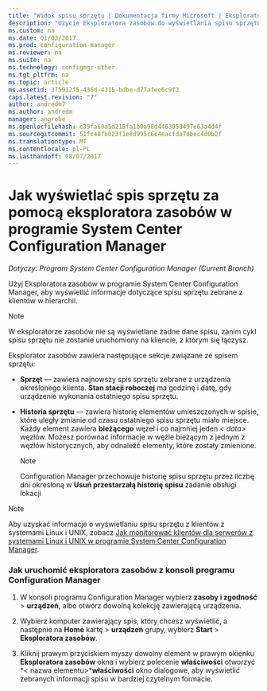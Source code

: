 ```yaml
---
title: "Widok spisu sprzętu | Dokumentacja firmy Microsoft | Eksplorator zasobów"
description: "Użycie Eksploratora zasobów do wyświetlania spisu sprzętu w programie System Center Configuration Manager."
ms.custom: na
ms.date: 01/03/2017
ms.prod: configuration-manager
ms.reviewer: na
ms.suite: na
ms.technology: configmgr-other
ms.tgt_pltfrm: na
ms.topic: article
ms.assetid: 375912f5-436d-4315-bdbe-d77afee6c9f3
caps.latest.revision: "7"
author: andredm7
ms.author: andredm
manager: angrobe
ms.openlocfilehash: e39fa60a5d215fa1b0a98d4463058497e63a4d4f
ms.sourcegitcommit: 51fc48fb023f1e8d995c6c4eacfda7dbec4d0b2f
ms.translationtype: MT
ms.contentlocale: pl-PL
ms.lasthandoff: 08/07/2017
---
```

# <a name="how-to-use-resource-explorer-to-view-hardware-inventory-in-system-center-configuration-manager"></a>Jak wyświetlać spis sprzętu za pomocą eksploratora zasobów w programie System Center Configuration Manager

*Dotyczy: Program System Center Configuration Manager (Current Branch)*

Użyj Eksploratora zasobów w programie System Center Configuration Manager, aby wyświetlić informacje dotyczące spisu sprzętu zebrane z klientów w hierarchii.  

> [!NOTE]  
>  W eksploratorze zasobów nie są wyświetlane żadne dane spisu, zanim cykl spisu sprzętu nie zostanie uruchomiony na kliencie, z którym się łączysz.  

 Eksplorator zasobów zawiera następujące sekcje związane ze spisem sprzętu:  

-   **Sprzęt** — zawiera najnowszy spis sprzętu zebrane z urządzenia określonego klienta.  **Stan stacji roboczej** ma godzinę i datę, gdy urządzenie wykonania ostatniego spisu sprzętu.  

-   **Historia sprzętu** — zawiera historię elementów umieszczonych w spisie, które uległy zmianie od czasu ostatniego spisu sprzętu miało miejsce. Każdy element zawiera **bieżącego** węzeł i co najmniej jeden *< data\>*  węzłów. Możesz porównać informacje w węźle bieżącym z jednym z węzłów historycznych, aby odnaleźć elementy, które zostały zmienione.  

    > [!NOTE]  
    >  Configuration Manager przechowuje historię spisu sprzętu przez liczbę dni określoną w **Usuń przestarzałą historię spisu** zadanie obsługi lokacji  

> [!NOTE]  
>  Aby uzyskać informacje o wyświetlaniu spisu sprzętu z klientów z systemami Linux i UNIX, zobacz [Jak monitorować klientów dla serwerów z systemami Linux i UNIX w programie System Center Configuration Manager](../../../../core/clients/manage/monitor-clients-for-linux-and-unix-servers.md).  

### <a name="how-to-run-resource-explorer-from-the-configuration-manager-console"></a>Jak uruchomić eksploratora zasobów z konsoli programu Configuration Manager  

1.  W konsoli programu Configuration Manager wybierz **zasoby i zgodność** > **urządzeń**, albo otwórz dowolną kolekcję zawierającą urządzenia.  

3.  Wybierz komputer zawierający spis, który chcesz wyświetlić, a następnie na **Home** kartę > **urządzeń** grupy, wybierz **Start** >  **Eksploratora zasobów**.   

4.  Kliknij prawym przyciskiem myszy dowolny element w prawym okienku **Eksploratora zasobów** okna i wybierz polecenie **właściwości** otworzyć *< nazwa elementu\>***właściwości** okno dialogowe, aby wyświetlić zebranych informacji spisu w bardziej czytelnym formacie.  

